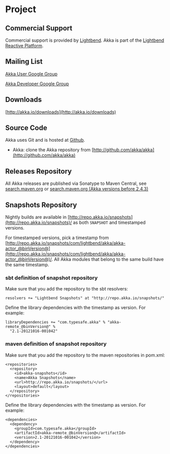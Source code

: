 <a id="support"></a>
# Project

## Commercial Support

Commercial support is provided by [Lightbend](http://www.lightbend.com).
Akka is part of the [Lightbend Reactive Platform](http://www.lightbend.com/platform).

## Mailing List

[Akka User Google Group](http://groups.google.com/group/akka-user)

[Akka Developer Google Group](http://groups.google.com/group/akka-dev)

## Downloads

[http://akka.io/downloads](http://akka.io/downloads)

## Source Code

Akka uses Git and is hosted at [Github](http://github.com).

 * Akka: clone the Akka repository from [http://github.com/akka/akka](http://github.com/akka/akka)

## Releases Repository

All Akka releases are published via Sonatype to Maven Central, see
[search.maven.org](http://search.maven.org/#search%7Cga%7C1%7Cg%3A%22com.typesafe.akka%22)
or
[search.maven.org (Akka versions before 2.4.3)](http://search.maven.org/#search%7Cga%7C1%7Cg%3A%22com.typesafe.akka%22)

## Snapshots Repository

Nightly builds are available in [http://repo.akka.io/snapshots](http://repo.akka.io/snapshots)/ as both `SNAPSHOT` and
timestamped versions.

For timestamped versions, pick a timestamp from
[http://repo.akka.io/snapshots/com/lightbend/akka/akka-actor_@binVersion@](http://repo.akka.io/snapshots/com/lightbend/akka/akka-actor_@binVersion@)/.
All Akka modules that belong to the same build have the same timestamp.

### sbt definition of snapshot repository

Make sure that you add the repository to the sbt resolvers:

```
resolvers += "Lightbend Snapshots" at "http://repo.akka.io/snapshots/"
```

Define the library dependencies with the timestamp as version. For example:

```
libraryDependencies += "com.typesafe.akka" % "akka-remote_@binVersion@" %
  "2.1-20121016-001042"
```

### maven definition of snapshot repository

Make sure that you add the repository to the maven repositories in pom.xml:

```
<repositories>
  <repository>
    <id>akka-snapshots</id>
    <name>Akka Snapshots</name>
    <url>http://repo.akka.io/snapshots/</url>
    <layout>default</layout>
  </repository>
</repositories>
```

Define the library dependencies with the timestamp as version. For example:

```
<dependencies>
  <dependency>
    <groupId>com.typesafe.akka</groupId>
    <artifactId>akka-remote_@binVersion@</artifactId>
    <version>2.1-20121016-001042</version>
  </dependency>
</dependencies>
```
